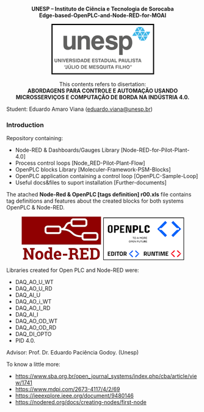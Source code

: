 <p align="center">
   <b>
   UNESP – Instituto de Ciência e Tecnologia de Sorocaba <br> Edge-based-OpenPLC-and-Node-RED-for-MOAI 
   </b>
</p>

<p align="center">
 <img src="src/docs/Unesp-logo.png" />
</p>

<p align="center">
This contents refers to disertation: <br>
   <b>
   ABORDAGENS PARA CONTROLE E AUTOMAÇÃO USANDO MICROSSERVIÇOS E COMPUTAÇÃO DE BORDA NA INDÚSTRIA 4.0.  
   </b>
</p>
 
Student: Eduardo Amaro Viana (eduardo.viana@unesp.br)  
### Introduction   
Repository containing:  
- Node-RED & Dashboards/Gauges Library [Node-RED-for-Pilot-Plant-4.0]
- Process control loops [Node_RED-Pilot-Plant-Flow]
- OpenPLC blocks Library [Moleculer-Framework-PSM-Blocks]
- OpenPLC application containing a control loop [OpenPLC-Sample-Loop]
- Useful docs&files to suport installation [Further-documents]
  
The atached <b>Node-Red & OpenPLC [tags definition] r00.xls</b> file contains tag definitions and features about the created blocks for both systems OpenPLC & Node-RED.   

<p align="center">
 <img src="src/docs/Node-RED-logo.png" />
 <img src="src/docs/OpenPLC-logo.png" />
</p>
  
Libraries created for Open PLC and Node-RED were:

- DAQ_AO_U_WT
- DAQ_AO_U_RD  
- DAQ_AI_U 
- DAQ_AO_i_WT   
- DAQ_AO_I_RD   
- DAQ_AI_I  
- DAQ_AO_OD_WT  
- DAQ_AO_OD_RD   
- DAQ_DI_OPTO  
- PID 4.0.   

Advisor: Prof. Dr. Eduardo Paciência Godoy. (Unesp)

To know a little more:  
- https://www.sba.org.br/open_journal_systems/index.php/cba/article/view/1741
- https://www.mdpi.com/2673-4117/4/2/69  
- https://ieeexplore.ieee.org/document/9480146  
- https://nodered.org/docs/creating-nodes/first-node  